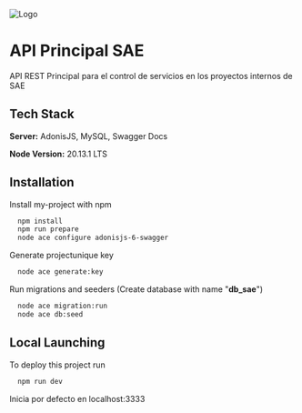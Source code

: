 ![Logo](https://sae.com.mx/wp-content/uploads/2024/03/logo_sae.svg)
 
# API Principal SAE
 
API REST Principal para el control de servicios en los proyectos internos de SAE
 
## Tech Stack
 
**Server:** AdonisJS, MySQL, Swagger Docs
 
**Node Version:** 20.13.1 LTS
 
## Installation
 
Install my-project with npm
 
```bash
  npm install
  npm run prepare
  node ace configure adonisjs-6-swagger
```
 
Generate projectunique key
 
```bash
  node ace generate:key
```
 
Run migrations and seeders (Create database with name "**db_sae**")
 
```bash
  node ace migration:run
  node ace db:seed
```
 
## Local Launching
 
To deploy this project run
 
```bash
  npm run dev
```
 
Inicia por defecto en localhost:3333
 